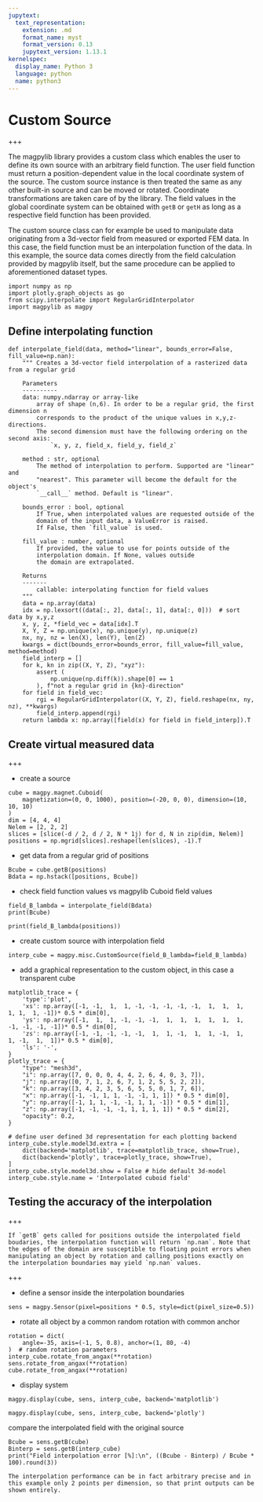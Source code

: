 ```yaml
---
jupytext:
  text_representation:
    extension: .md
    format_name: myst
    format_version: 0.13
    jupytext_version: 1.13.1
kernelspec:
  display_name: Python 3
  language: python
  name: python3
---
```


# Custom Source

+++

The magpylib library provides a custom class which enables the user to define its own source with
an arbitrary field function. The user field function must return a position-dependent value in
the local coordinate system of the source. The custom source instance is then treated the same as
any other built-in source and can be moved or rotated. Coordinate transformations are taken care
of by the library. The field values in the global coordinate system can be obtained with `getB`
or `getH` as long as a respective field function has been provided.

The custom source class can for example be used to manipulate data originating from a 3d-vector
field from measured or exported FEM data. In this case, the field function must be an
interpolation function of the data. In this example, the source data comes directly from the field
calculation provided by magpylib itself, but the same procedure can be applied to aforementioned
dataset types.

```{code-cell} ipython3
import numpy as np
import plotly.graph_objects as go
from scipy.interpolate import RegularGridInterpolator
import magpylib as magpy
```

## Define interpolating function

```{code-cell} ipython3
def interpolate_field(data, method="linear", bounds_error=False, fill_value=np.nan):
    """ Creates a 3d-vector field interpolation of a rasterized data from a regular grid

    Parameters
    ----------
    data: numpy.ndarray or array-like
        array of shape (n,6). In order to be a regular grid, the first dimension n
        corresponds to the product of the unique values in x,y,z-directions.
        The second dimension must have the following ordering on the second axis:
            `x, y, z, field_x, field_y, field_z`

    method : str, optional
        The method of interpolation to perform. Supported are "linear" and
        "nearest". This parameter will become the default for the object's
        `__call__` method. Default is "linear".

    bounds_error : bool, optional
        If True, when interpolated values are requested outside of the
        domain of the input data, a ValueError is raised.
        If False, then `fill_value` is used.

    fill_value : number, optional
        If provided, the value to use for points outside of the
        interpolation domain. If None, values outside
        the domain are extrapolated.

    Returns
    -------
        callable: interpolating function for field values
    """
    data = np.array(data)
    idx = np.lexsort((data[:, 2], data[:, 1], data[:, 0]))  # sort data by x,y,z
    x, y, z, *field_vec = data[idx].T
    X, Y, Z = np.unique(x), np.unique(y), np.unique(z)
    nx, ny, nz = len(X), len(Y), len(Z)
    kwargs = dict(bounds_error=bounds_error, fill_value=fill_value, method=method)
    field_interp = []
    for k, kn in zip((X, Y, Z), "xyz"):
        assert (
            np.unique(np.diff(k)).shape[0] == 1
        ), f"not a regular grid in {kn}-direction"
    for field in field_vec:
        rgi = RegularGridInterpolator((X, Y, Z), field.reshape(nx, ny, nz), **kwargs)
        field_interp.append(rgi)
    return lambda x: np.array([field(x) for field in field_interp]).T
```

## Create virtual measured data

+++

* create a source

```{code-cell} ipython3
cube = magpy.magnet.Cuboid(
    magnetization=(0, 0, 1000), position=(-20, 0, 0), dimension=(10, 10, 10)
)
dim = [4, 4, 4]
Nelem = [2, 2, 2]
slices = [slice(-d / 2, d / 2, N * 1j) for d, N in zip(dim, Nelem)]
positions = np.mgrid[slices].reshape(len(slices), -1).T
```

* get data from a regular grid of positions

```{code-cell} ipython3
Bcube = cube.getB(positions)
Bdata = np.hstack([positions, Bcube])
```

* check field function values vs magpylib Cuboid field values

```{code-cell} ipython3
field_B_lambda = interpolate_field(Bdata)
print(Bcube)
```

```{code-cell} ipython3
print(field_B_lambda(positions))
```

* create custom source with interpolation field

```{code-cell} ipython3
interp_cube = magpy.misc.CustomSource(field_B_lambda=field_B_lambda)
```

* add a graphical representation to the custom object, in this case a transparent cube

```{code-cell} ipython3
matplotlib_trace = {
    'type':'plot',
    'xs': np.array([-1, -1,  1,  1, -1, -1, -1, -1, -1,  1,  1,  1,  1, 1,  1, -1])* 0.5 * dim[0], 
    'ys': np.array([-1,  1,  1, -1, -1, -1,  1,  1,  1,  1,  1,  1, -1, -1, -1, -1])* 0.5 * dim[0], 
    'zs': np.array([-1, -1, -1, -1, -1,  1,  1, -1,  1,  1, -1,  1,  1, -1,  1,  1])* 0.5 * dim[0],
    'ls': '-',
}
plotly_trace = {
    "type": "mesh3d",
    "i": np.array([7, 0, 0, 0, 4, 4, 2, 6, 4, 0, 3, 7]),
    "j": np.array([0, 7, 1, 2, 6, 7, 1, 2, 5, 5, 2, 2]),
    "k": np.array([3, 4, 2, 3, 5, 6, 5, 5, 0, 1, 7, 6]),
    "x": np.array([-1, -1, 1, 1, -1, -1, 1, 1]) * 0.5 * dim[0],
    "y": np.array([-1, 1, 1, -1, -1, 1, 1, -1]) * 0.5 * dim[1],
    "z": np.array([-1, -1, -1, -1, 1, 1, 1, 1]) * 0.5 * dim[2],
    "opacity": 0.2,
}

# define user defined 3d representation for each plotting backend
interp_cube.style.model3d.extra = [
    dict(backend='matplotlib', trace=matplotlib_trace, show=True),
    dict(backend='plotly', trace=plotly_trace, show=True),
]
interp_cube.style.model3d.show = False # hide default 3d-model
interp_cube.style.name = 'Interpolated cuboid field'
```

## Testing the accuracy of the interpolation

+++

```{warning}
If `getB` gets called for positions outside the interpolated field boudaries, the interpolation function will return `np.nan`. Note that the edges of the domain are susceptible to floating point errors when manipulating an object by rotation and calling positions exactly on the interpolation boundaries may yield `np.nan` values.
```

+++

* define a sensor inside the interpolation boundaries

```{code-cell} ipython3
sens = magpy.Sensor(pixel=positions * 0.5, style=dict(pixel_size=0.5))
```

* rotate all object by a common random rotation with common anchor

```{code-cell} ipython3
rotation = dict(
    angle=-35, axis=(-1, 5, 0.8), anchor=(1, 80, -4)
)  # random rotation parameters
interp_cube.rotate_from_angax(**rotation)
sens.rotate_from_angax(**rotation)
cube.rotate_from_angax(**rotation)
```

* display system

```{code-cell} ipython3
magpy.display(cube, sens, interp_cube, backend='matplotlib')
```

```{code-cell} ipython3
magpy.display(cube, sens, interp_cube, backend='plotly')
```

compare the interpolated field with the original source

```{code-cell} ipython3
Bcube = sens.getB(cube)
Binterp = sens.getB(interp_cube)
print("Field interpolation error [%]:\n", ((Bcube - Binterp) / Bcube * 100).round(3))
```

```{note}
The interpolation performance can be in fact arbitrary precise and in this example only 2 points per dimension, so that print outputs can be shown entirely.
```
